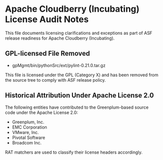 # Apache Cloudberry (Incubating) License Audit Notes

This file documents licensing clarifications and exceptions as part of ASF release readiness for Apache Cloudberry (Incubating).

## GPL-licensed File Removed

- gpMgmt/bin/pythonSrc/ext/pylint-0.21.0.tar.gz

This file is licensed under the GPL (Category X) and has been removed from the source tree to comply with ASF release policy.

## Historical Attribution Under Apache License 2.0

The following entities have contributed to the Greenplum-based source code under the Apache License 2.0:

- Greenplum, Inc.
- EMC Corporation
- VMware, Inc.
- Pivotal Software
- Broadcom Inc.

RAT matchers are used to classify their license headers accordingly.
